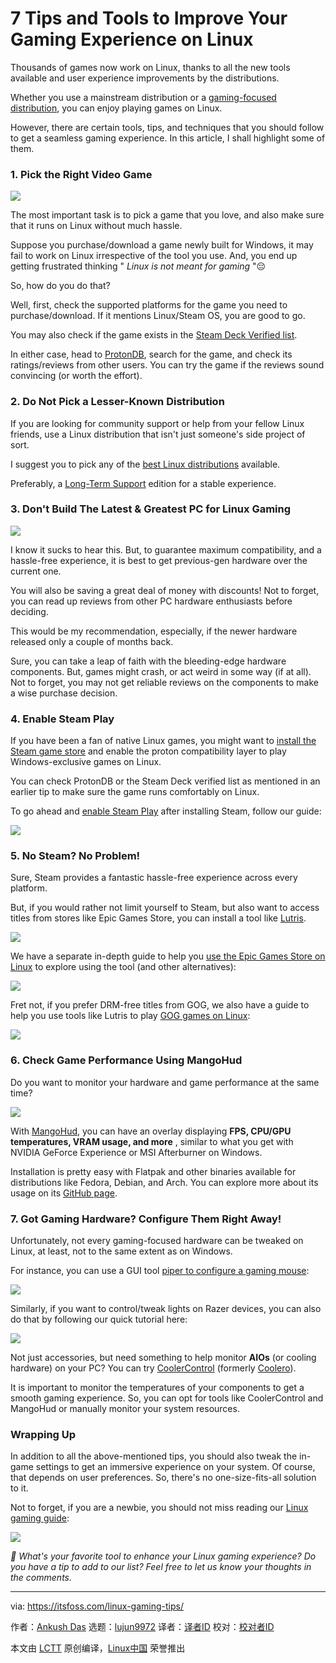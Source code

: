 [#]: subject: "7 Tips and Tools to Improve Your Gaming Experience on Linux"
[#]: via: "https://itsfoss.com/linux-gaming-tips/"
[#]: author: "Ankush Das https://itsfoss.com/author/ankush/"
[#]: collector: "lujun9972/lctt-scripts-1700446145"
[#]: translator: " "
[#]: reviewer: " "
[#]: publisher: " "
[#]: url: " "

7 Tips and Tools to Improve Your Gaming Experience on Linux
======

Thousands of games now work on Linux, thanks to all the new tools available and user experience improvements by the distributions.

Whether you use a mainstream distribution or a [gaming-focused distribution][1], you can enjoy playing games on Linux.

However, there are certain tools, tips, and techniques that you should follow to get a seamless gaming experience. In this article, I shall highlight some of them.

### 1\. Pick the Right Video Game

![][2]

The most important task is to pick a game that you love, and also make sure that it runs on Linux without much hassle.

Suppose you purchase/download a game newly built for Windows, it may fail to work on Linux irrespective of the tool you use. And, you end up getting frustrated thinking " _Linux is not meant for gaming_ "😔

So, how do you do that?

Well, first, check the supported platforms for the game you need to purchase/download. If it mentions Linux/Steam OS, you are good to go.

You may also check if the game exists in the [Steam Deck Verified list][3].

In either case, head to [ProtonDB][4], search for the game, and check its ratings/reviews from other users. You can try the game if the reviews sound convincing (or worth the effort).

### 2\. Do Not Pick a Lesser-Known Distribution

If you are looking for community support or help from your fellow Linux friends, use a Linux distribution that isn't just someone's side project of sort.

I suggest you to pick any of the [best Linux distributions][5] available.

Preferably, a [Long-Term Support][6] edition for a stable experience.

### 3\. Don't Build The Latest & Greatest PC for Linux Gaming

![][7]

I know it sucks to hear this. But, to guarantee maximum compatibility, and a hassle-free experience, it is best to get previous-gen hardware over the current one.

You will also be saving a great deal of money with discounts! Not to forget, you can read up reviews from other PC hardware enthusiasts before deciding.

This would be my recommendation, especially, if the newer hardware released only a couple of months back.

Sure, you can take a leap of faith with the bleeding-edge hardware components. But, games might crash, or act weird in some way (if at all). Not to forget, you may not get reliable reviews on the components to make a wise purchase decision.

### 4\. Enable Steam Play

If you have been a fan of native Linux games, you might want to [install the Steam game store][8] and enable the proton compatibility layer to play Windows-exclusive games on Linux.

You can check ProtonDB or the Steam Deck verified list as mentioned in an earlier tip to make sure the game runs comfortably on Linux.

To go ahead and [enable Steam Play][9] after installing Steam, follow our guide:

![][10]

### 5\. No Steam? No Problem!

Sure, Steam provides a fantastic hassle-free experience across every platform.

But, if you would rather not limit yourself to Steam, but also want to access titles from stores like Epic Games Store, you can install a tool like [Lutris][11].

![][12]

We have a separate in-depth guide to help you [use the Epic Games Store on Linux][13] to explore using the tool (and other alternatives):

![][10]

Fret not, if you prefer DRM-free titles from GOG, we also have a guide to help you use tools like Lutris to play [GOG games on Linux][14]:

![][10]

### 6\. Check Game Performance Using MangoHud

Do you want to monitor your hardware and game performance at the same time?

![][15]

With [MangoHud][16], you can have an overlay displaying **FPS, CPU/GPU temperatures, VRAM usage, and more** , similar to what you get with NVIDIA GeForce Experience or MSI Afterburner on Windows.

Installation is pretty easy with Flatpak and other binaries available for distributions like Fedora, Debian, and Arch. You can explore more about its usage on its [GitHub page][16].

### 7\. Got Gaming Hardware? Configure Them Right Away!

Unfortunately, not every gaming-focused hardware can be tweaked on Linux, at least, not to the same extent as on Windows.

For instance, you can use a GUI tool [piper to configure a gaming mouse][17]:

![][10]

Similarly, if you want to control/tweak lights on Razer devices, you can also do that by following our quick tutorial here:

![][10]

Not just accessories, but need something to help monitor **AIOs** (or cooling hardware) on your PC? You can try [CoolerControl][18] (formerly [Coolero][19]).

It is important to monitor the temperatures of your components to get a smooth gaming experience. So, you can opt for tools like CoolerControl and MangoHud or manually monitor your system resources.

### Wrapping Up

In addition to all the above-mentioned tips, you should also tweak the in-game settings to get an immersive experience on your system. Of course, that depends on user preferences. So, there's no one-size-fits-all solution to it.

Not to forget, if you are a newbie, you should not miss reading our [Linux gaming guide][20]:

![][10]

_💬 What's your favorite tool to enhance your Linux gaming experience? Do you have a tip to add to our list? Feel free to let us know your thoughts in the comments._

--------------------------------------------------------------------------------

via: https://itsfoss.com/linux-gaming-tips/

作者：[Ankush Das][a]
选题：[lujun9972][b]
译者：[译者ID](https://github.com/译者ID)
校对：[校对者ID](https://github.com/校对者ID)

本文由 [LCTT](https://github.com/LCTT/TranslateProject) 原创编译，[Linux中国](https://linux.cn/) 荣誉推出

[a]: https://itsfoss.com/author/ankush/
[b]: https://github.com/lujun9972
[1]: https://itsfoss.com/linux-gaming-distributions/
[2]: https://itsfoss.com/content/images/2024/01/linux-gaming-pick.png
[3]: https://store.steampowered.com/greatondeck/
[4]: https://www.protondb.com/
[5]: https://itsfoss.com/best-linux-distributions/
[6]: https://itsfoss.com/long-term-support-lts/
[7]: https://itsfoss.com/content/images/2024/01/linux-gaming-pc.png
[8]: https://itsfoss.com/install-steam-ubuntu-linux/
[9]: https://itsfoss.com/steam-play/
[10]: https://itsfoss.com/content/images/size/w256h256/2022/12/android-chrome-192x192.png
[11]: https://lutris.net/
[12]: https://itsfoss.com/content/images/2024/01/lutris-game-install.png
[13]: https://itsfoss.com/epic-games-linux/
[14]: https://itsfoss.com/play-gog-games-linux/
[15]: https://itsfoss.com/content/images/2024/01/mango-hud.jpg
[16]: https://github.com/flightlessmango/MangoHud
[17]: https://itsfoss.com/piper-configure-gaming-mouse-linux/
[18]: https://gitlab.com/coolercontrol/coolercontrol
[19]: https://itsfoss.com/coolero/
[20]: https://itsfoss.com/linux-gaming-guide/
